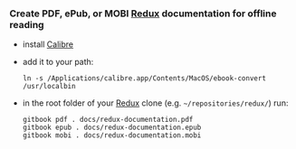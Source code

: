 ### Create PDF, ePub, or MOBI [Redux](https://github.com/rackt/redux) documentation for offline reading
+ install [Calibre](http://calibre-ebook.com/)
+ add it to your path:

    ```
    ln -s /Applications/calibre.app/Contents/MacOS/ebook-convert /usr/localbin
    ```

+ in the root folder of your [Redux](https://github.com/rackt/redux) clone (e.g. `~/repositories/redux/`) run:

    ```
    gitbook pdf . docs/redux-documentation.pdf
    gitbook epub . docs/redux-documentation.epub
    gitbook mobi . docs/redux-documentation.mobi
    ```
